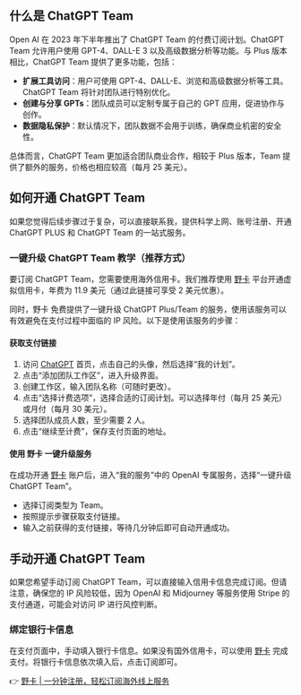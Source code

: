 ## 什么是 ChatGPT Team

Open AI 在 2023 年下半年推出了 ChatGPT Team 的付费订阅计划。ChatGPT Team 允许用户使用 GPT-4、DALL-E 3 以及高级数据分析等功能。与 Plus 版本相比，ChatGPT Team 提供了更多功能，包括：

- **扩展工具访问**：用户可使用 GPT-4、DALL-E、浏览和高级数据分析等工具。ChatGPT Team 将针对团队进行特别优化。
- **创建与分享 GPTs**：团队成员可以定制专属于自己的 GPT 应用，促进协作与创作。
- **数据隐私保护**：默认情况下，团队数据不会用于训练，确保商业机密的安全性。

总体而言，ChatGPT Team 更加适合团队商业合作，相较于 Plus 版本，Team 提供了额外的服务，价格也相应较高（每月 25 美元）。

## 如何开通 ChatGPT Team

如果您觉得后续步骤过于复杂，可以直接联系我，提供科学上网、账号注册、开通 ChatGPT PLUS 和 ChatGPT Team 的一站式服务。

### 一键升级 ChatGPT Team 教学（推荐方式）

要订阅 ChatGPT Team，您需要使用海外信用卡。我们推荐使用 [野卡](https://bit.ly/bewildcard) 平台开通虚拟信用卡，年费为 11.9 美元（通过此链接可享受 2 美元优惠）。

同时，野卡 免费提供了一键升级 ChatGPT Plus/Team 的服务，使用该服务可以有效避免在支付过程中面临的 IP 风险。以下是使用该服务的步骤：

#### 获取支付链接

1. 访问 [ChatGPT](https://chat.openai.com/) 首页，点击自己的头像，然后选择“我的计划”。
2. 点击“添加团队工作区”，进入升级界面。
3. 创建工作区，输入团队名称（可随时更改）。
4. 点击“选择计费选项”，选择合适的订阅计划。可以选择年付（每月 25 美元）或月付（每月 30 美元）。
5. 选择团队成员人数，至少需要 2 人。
6. 点击“继续至计费”，保存支付页面的地址。

#### 使用 野卡 一键升级服务

在成功开通 [野卡](https://bit.ly/bewildcard) 账户后，进入“我的服务”中的 OpenAI 专属服务，选择“一键升级 ChatGPT Team”。

- 选择订阅类型为 Team。
- 按照提示步骤获取支付链接。
- 输入之前获得的支付链接，等待几分钟后即可自动开通成功。

## 手动开通 ChatGPT Team

如果您希望手动订阅 ChatGPT Team，可以直接输入信用卡信息完成订阅。但请注意，确保您的 IP 风险较低，因为 OpenAI 和 Midjourney 等服务使用 Stripe 的支付通道，可能会对访问 IP 进行风控判断。

### 绑定银行卡信息

在支付页面中，手动填入银行卡信息。如果没有国外信用卡，可以使用 [野卡](https://bit.ly/bewildcard) 完成支付。将银行卡信息依次填入后，点击订阅即可。

👉 [野卡 | 一分钟注册，轻松订阅海外线上服务](https://bit.ly/bewildcard)